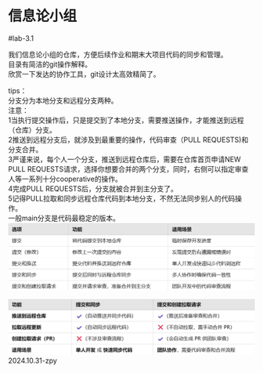 # 信息论小组     
#lab-3.1     

我们信息论小组的仓库，方便后续作业和期末大项目代码的同步和管理。     
目录有简洁的git操作解释。    
欣赏一下发达的协作工具，git设计太高效精简了。     


tips：     
  分支分为本地分支和远程分支两种。     
    注意：   
    1当执行提交操作后，只是提交到了本地分支，需要推送操作，才能推送到远程（仓库）分支。   
    2推送到远程分支后，就涉及到最重要的操作，代码审查（PULL REQUESTS)和分支合并。   
    3严谨来说，每个人一个分支，推送到远程仓库后，需要在仓库首页申请NEW PULL REQUESTS请求，选择你想要合并的两个分支，同时，右侧可以指定审查人等一系列十分cooperative的操作。   
    4完成PULL REQUESTS后，分支就被合并到主分支了。   
    5记得PULL拉取和同步远程仓库代码到本地分支，不然无法同步别人的代码操作。   
  一般main分支是代码最稳定的版本。   
  ![failedtoopen](git操作解释1.png)   
        
  ![failedtoopen](git操作解释2.png)       
  2024.10.31-zpy
